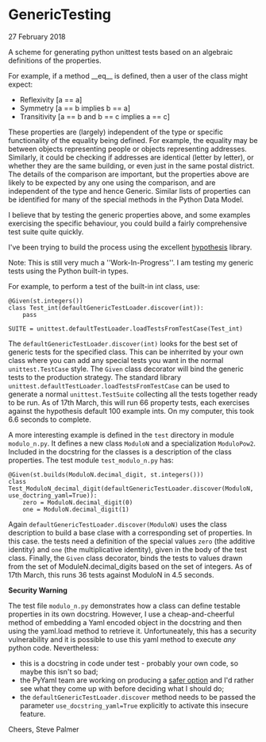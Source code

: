 GenericTesting
==============

27 February 2018

A scheme for generating python unittest tests based on an algebraic
definitions of the properties.

For example, if a method \_\_eq\_\_ is defined, then a user of the class
might expect:

 * Reflexivity [a == a]
 * Symmetry [a == b implies b == a]
 * Transitivity [a == b and b == c implies a == c]

These properties are (largely) independent of the type or specific
functionality of the equality being defined.  For example, the
equality may be between objects representing people or objects
representing addresses.  Similarly, it could be checking if
addresses are identical (letter by letter), or whether they are the
same building, or even just in the same postal district.  The details
of the comparison are important, but the properties above are likely
to be expected by any one using the comparison, and are independent of
the type and hence Generic.  Similar lists of
properties can be identified for many of the special methods in the
Python Data Model.

I believe that by testing the generic properties above, and some
examples exercising the specific behaviour, you could build a fairly
comprehensive test suite quite quickly.

I've been trying to build the process using the excellent
[hypothesis](https://hypothesis.readthedocs.io/en/latest/index.html) library.

Note: This is still very much a ''Work-In-Progress''.  I am testing my generic
tests using the Python built-in types.

For example, to perform a test of the built-in int class, use:

    @Given(st.integers())
    class Test_int(defaultGenericTestLoader.discover(int)):
        pass

    SUITE = unittest.defaultTestLoader.loadTestsFromTestCase(Test_int)

The `defaultGenericTestLoader.discover(int)` looks for the best set of generic
tests for the specified class.  This can be inherrited by your own class where you
can add any special tests you want in the normal `unittest.TestCase` style.
The `Given` class decorator will bind the generic tests to the production strategy.
The standard library `unittest.defaultTestLoader.loadTestsFromTestCase` can be
used to generate a normal `unittest.TestSuite` collecting all the tests together
ready to be run.  As of 17th March, this will run 66 property tests, each exercises against
the hypothesis default 100 example ints.  On my computer, this took 6.6 seconds to complete.

A more interesting example is defined in the `test` directory in module `modulo_n.py`.
It defines a new class `ModuloN` and a specialization `ModuloPow2`.
Included in the docstring for the classes is a description of the class properties.
The test module `test_modulo_n.py` has:

    @Given(st.builds(ModuloN.decimal_digit, st.integers()))
    class Test_ModuloN_decimal_digit(defaultGenericTestLoader.discover(ModuloN, use_doctring_yaml=True)):
        zero = ModuloN.decimal_digit(0)
        one = ModuloN.decimal_digit(1)

Again `defaultGenericTestLoader.discover(ModuloN)` uses the class description to build
a base clase with a corresponding set of properties.  In this case. the tests need a definition
of the special values `zero` (the additive identity) and `one` (the multiplicative identity),
given in the body of the test class.  Finally, the `Given` class decorator, binds the tests to values
drawn from the set of ModuleN.decimal_digits based on the set of integers.  As of 17th March,
this runs 36 tests against ModuloN in 4.5 seconds.

**Security Warning**

The test file `modulo_n.py` demonstrates how a class can define
testable properties in its own docstring.  However, I use a
cheap-and-cheerful method of embedding a Yaml encoded object in the
docstring and then using the yaml.load method to retrieve it.
Unfortuneately, this has a security vulnerability and it is possible
to use this yaml method to execute *any* python code.  Nevertheless:
 * this is a docstring in code under test - probably your own code, so
   maybe this isn't so bad;
 * the PyYaml team are working on producing a [safer
   option](https://github.com/yaml/pyyaml/pull/189) and I'd rather see
   what they come up with before deciding what I should do;
 * the `defaultGenericTestLoader.discover` method needs to be passed
   the parameter `use_docstring_yaml=True` explicitly to activate this
   insecure feature.

Cheers,
Steve Palmer

